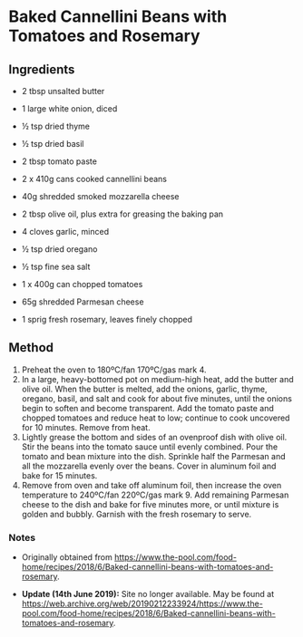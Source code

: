 # Baked Cannellini Beans with Tomatoes and Rosemary

## Ingredients

- 2 tbsp unsalted butter
- 1 large white onion, diced
- ½ tsp dried thyme
- ½ tsp dried basil
- 2 tbsp tomato paste
- 2 x 410g cans cooked cannellini beans
- 40g shredded smoked mozzarella cheese

- 2 tbsp olive oil, plus extra for greasing the baking pan
- 4 cloves garlic, minced
- ½ tsp dried oregano
- ½ tsp fine sea salt
- 1 x 400g can chopped tomatoes
- 65g shredded Parmesan cheese
- 1 sprig fresh rosemary, leaves finely chopped

## Method

1. Preheat the oven to 180ºC/fan 170ºC/gas mark 4.
2. In a large, heavy-bottomed pot on medium-high heat, add the butter and olive oil. When the butter is melted, add the onions, garlic, thyme, oregano, basil, and salt and cook for about five minutes, until the onions begin to soften and become transparent. Add the tomato paste and chopped tomatoes and reduce heat to low; continue to cook uncovered for 10 minutes. Remove from heat.
3. Lightly grease the bottom and sides of an ovenproof dish with olive oil. Stir the beans into the tomato sauce until evenly combined. Pour the tomato and bean mixture into the dish. Sprinkle half the Parmesan and all the mozzarella evenly over the beans. Cover in aluminum foil and bake for 15 minutes.
4. Remove from oven and take off aluminum foil, then increase the oven temperature to 240ºC/fan 220ºC/gas mark 9. Add remaining Parmesan cheese to the dish and bake for five minutes more, or until mixture is golden and bubbly. Garnish with the fresh rosemary to serve.

### Notes

- Originally obtained from <https://www.the-pool.com/food-home/recipes/2018/6/Baked-cannellini-beans-with-tomatoes-and-rosemary>.

- **Update (14th June 2019):** Site no longer available. May be found at <https://web.archive.org/web/20190212233924/https://www.the-pool.com/food-home/recipes/2018/6/Baked-cannellini-beans-with-tomatoes-and-rosemary>.
